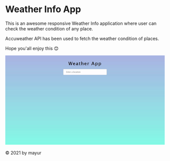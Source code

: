 <h1>Weather Info App</h1>
<p>This is an awesome responsive Weather Info application where user can check the weather condition of any place.</p>
<p>Accuweather API has been used to fetch the weather condition of places.</p>

<p>Hope you'all enjoy this &#128522; </p>
<img src='publish.gif'>

<footer>
  <p> &copy; 2021 by mayur </p>
</footer>

